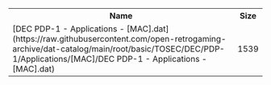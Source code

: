 <table>
<tr><th>Name</th><th>Size</th></tr>
<tr><td>
[DEC PDP-1 - Applications - [MAC].dat](https://raw.githubusercontent.com/open-retrogaming-archive/dat-catalog/main/root/basic/TOSEC/DEC/PDP-1/Applications/[MAC]/DEC PDP-1 - Applications - [MAC].dat)
</td><td>1539</td></tr>
</table>
